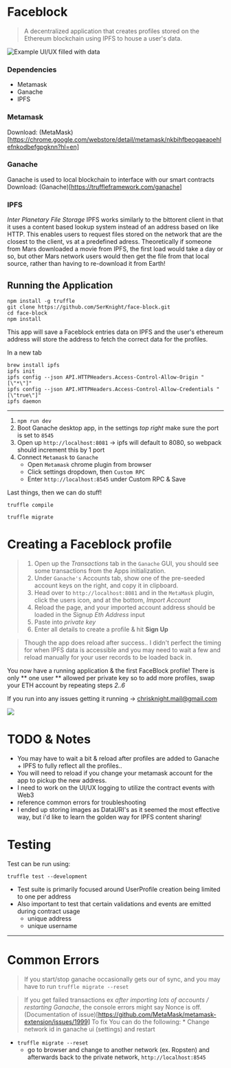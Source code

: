 # Faceblock

> A decentralized application that creates profiles stored on the Ethereum blockchain using IPFS to house a user's data.

![Example UI/UX filled with data](https://i.imgur.com/nUG6cWP.jpg)

### Dependencies
* Metamask
* Ganache
* IPFS

### Metamask
Download: (MetaMask)[https://chrome.google.com/webstore/detail/metamask/nkbihfbeogaeaoehlefnkodbefgpgknn?hl=en]

### Ganache
Ganache is used to local blockchain to interface with our smart contracts
Download: (Ganache)[https://truffleframework.com/ganache]

### IPFS
*Inter Planetary File Storage* IPFS works similarly to the bittorent client in that it uses a content based lookup system instead of an address based on like HTTP. This enables users to request files stored on the network that are the closest to the client, vs at a predefined adress. Theoretically if someone from Mars downloaded a movie from IPFS, the first load would take a day or so, but other Mars network users would then get the file from that local source, rather than having to re-download it from Earth!

## Running the Application

```
npm install -g truffle
git clone https://github.com/SerKnight/face-block.git
cd face-block
npm install
```

This app will save a Faceblock entries data on IPFS and the user's ethereum address will store the address to fetch the correct data for the profiles.

In a new tab

```
brew install ipfs
ipfs init
ipfs config --json API.HTTPHeaders.Access-Control-Allow-Origin "[\"*\"]"
ipfs config --json API.HTTPHeaders.Access-Control-Allow-Credentials "[\"true\"]"
ipfs daemon
```

----------------------
1. `npm run dev`
2. Boot Ganache desktop app, in the settings *top right* make sure the port is set to `8545`
4. Open up `http://localhost:8081` -> ipfs will default to 8080, so webpack should increment this by 1 port
5. Connect `Metamask` to `Ganache`
	* Open `Metamask` chrome plugin from browser
	* Click settings dropdown, then `Custom RPC`
	* Enter `http://localhost:8545` under Custom RPC & Save

Last things, then we can do stuff!

`truffle compile`

`truffle migrate`

# Creating a Faceblock profile

> 1. Open up the *Transactions* tab in the `Ganache` GUI, you should see some transactions from the Apps initialization.
> 2. Under `Ganache's` Accounts tab, show one of the pre-seeded account keys on the right, and copy it in clipboard.
> 3. Head over to `http://localhost:8081` and in the `MetaMask` plugin, click the users icon, and at the bottom, *Import Account*
> 4. Reload the page, and your imported account address should be loaded in the Signup *Eth Address* input
> 5. Paste into *private key*
> 6. Enter all details to create a profile & hit **Sign Up**

> Though the app does reload after success.. I didn't perfect the timing for when IPFS data is accessible and you may need to wait a few and reload manually for your user records to be loaded back in.

You now have a running application & the first FaceBlock profile! There is only ** one user ** allowed per private key so to add more profiles, swap your ETH account by repeating steps *2..6*

If you run into any issues getting it running -> chrisknight.mail@gmail.com

![](https://media.giphy.com/media/vXGwYDn5HX9Ti/giphy.gif)

# TODO & Notes

* You may have to wait a bit & reload after profiles are added to Ganache + IPFS to fully reflect all the profiles.. 
* You will need to reload if you change your metamask account for the app to pickup the new address.
* I need to work on the UI/UX logging to utilize the contract events with Web3
* reference common errors for troubleshooting
* I ended up storing images as DataURI's as it seemed the most effective way, but i'd like to learn the golden way for IPFS content sharing!

# Testing

Test can be run using:

`truffle test --development`

* Test suite is primarily focused around UserProfile creation being limited to one per address
* Also important to test that certain validations and events are emitted during contract usage
	* unique address
	* unique username

-------------------------------------------

# Common Errors

> If you start/stop ganache occasionally gets our of sync, and you may have to run `truffle migrate --reset`

> If you get failed transactions ex *after importing lots of accounts / restarting Ganache*, the console errors might say Nonce is off. (Documentation of issue)[https://github.com/MetaMask/metamask-extension/issues/1999] To fix You can do the following: 
	* Change network id in ganache ui (settings) and restart
  * `truffle migrate --reset`
	* go to browser and change to another network (ex. Ropsten) and afterwards back to the private network, `http://localhost:8545`
	
